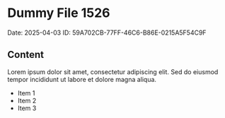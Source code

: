 # Dummy File 1526

Date: 2025-04-03
ID: 59A702CB-77FF-46C6-B86E-0215A5F54C9F

## Content

Lorem ipsum dolor sit amet, consectetur adipiscing elit.
Sed do eiusmod tempor incididunt ut labore et dolore magna aliqua.

* Item 1
* Item 2
* Item 3

